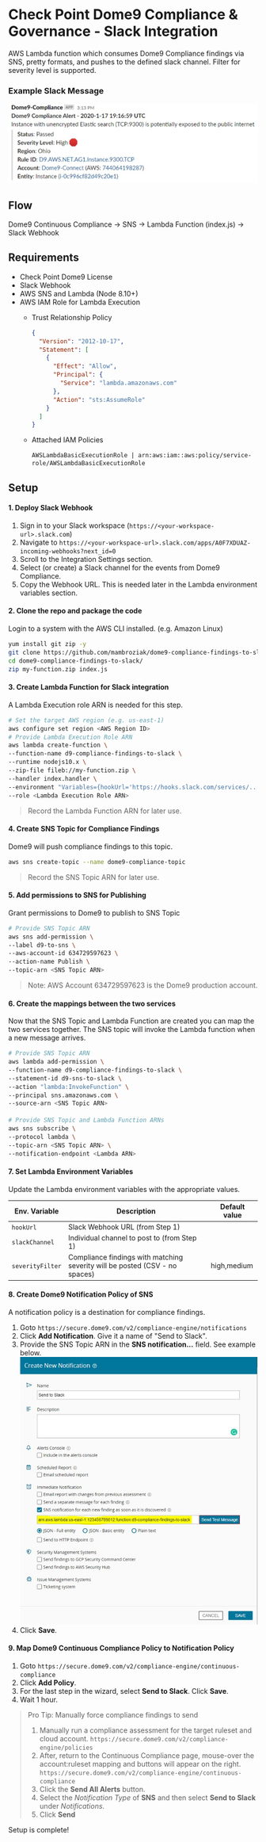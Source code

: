 # Check Point Dome9 Compliance & Governance - Slack Integration 
AWS Lambda function which consumes Dome9 Compliance findings via SNS, pretty formats, and pushes to the defined slack channel. Filter for severity level is supported.

### Example Slack Message

![alt text](./images/slack-preview.jpg)

## Flow
Dome9 Continuous Compliance -> SNS -> Lambda Function (index.js) -> Slack Webhook

## Requirements
* Check Point Dome9 License
* Slack Webhook
* AWS SNS and Lambda (Node 8.10+)
* AWS IAM Role for Lambda Execution
	* Trust Relationship Policy
		```json
		{
		  "Version": "2012-10-17",
		  "Statement": [
			{
			  "Effect": "Allow",
			  "Principal": {
				"Service": "lambda.amazonaws.com"
			  },
			  "Action": "sts:AssumeRole"
			}
		  ]
		}
		```

    * Attached IAM Policies
        ```
        AWSLambdaBasicExecutionRole | arn:aws:iam::aws:policy/service-role/AWSLambdaBasicExecutionRole
        ```

## Setup
#### 1. Deploy Slack Webhook
1. Sign in to your Slack workspace (`https://<your-workspace-url>.slack.com`)
2. Navigate to `https://<your-workspace-url>.slack.com/apps/A0F7XDUAZ-incoming-webhooks?next_id=0`
3. Scroll to the Integration Settings section.
4. Select (or create) a Slack channel for the events from Dome9 Compliance.
5. Copy the Webhook URL. This is needed later in the Lambda environment variables section.

#### 2. Clone the repo and package the code
Login to a system with the AWS CLI installed. (e.g. Amazon Linux)
```bash
yum install git zip -y
git clone https://github.com/mambroziak/dome9-compliance-findings-to-slack.git
cd dome9-compliance-findings-to-slack/
zip my-function.zip index.js
```

#### 3. Create Lambda Function for Slack integration
A Lambda Execution role ARN is needed for this step.

```bash
# Set the target AWS region (e.g. us-east-1)
aws configure set region <AWS Region ID>
# Provide Lambda Execution Role ARN
aws lambda create-function \
--function-name d9-compliance-findings-to-slack \
--runtime nodejs10.x \
--zip-file fileb://my-function.zip \
--handler index.handler \
--environment "Variables={hookUrl='https://hooks.slack.com/services/...',slackChannel='<slack-channel>',severityFilter='high,medium'}" \
--role <Lambda Execution Role ARN>
```
> Record the Lambda Function ARN for later use. 

#### 4. Create SNS Topic for Compliance Findings
Dome9 will push compliance findings to this topic.
```bash
aws sns create-topic --name dome9-compliance-topic
```
> Record the SNS Topic ARN for later use. 

#### 5. Add permissions to SNS for Publishing
Grant permissions to Dome9 to publish to SNS Topic
```bash
# Provide SNS Topic ARN
aws sns add-permission \
--label d9-to-sns \
--aws-account-id 634729597623 \
--action-name Publish \
--topic-arn <SNS Topic ARN>
```
> Note: AWS Account 634729597623 is the Dome9 production account. 

#### 6. Create the mappings between the two services
Now that the SNS Topic and Lambda Function are created you can map the two services together. The SNS topic will invoke the Lambda function when a new message arrives.
```bash
# Provide SNS Topic ARN
aws lambda add-permission \
--function-name d9-compliance-findings-to-slack \
--statement-id d9-sns-to-slack \
--action "lambda:InvokeFunction" \
--principal sns.amazonaws.com \
--source-arn <SNS Topic ARN>

# Provide SNS Topic and Lambda Function ARNs
aws sns subscribe \
--protocol lambda \
--topic-arn <SNS Topic ARN> \
--notification-endpoint <Lambda ARN>
```

#### 7. Set Lambda Environment Variables
Update the Lambda environment variables with the appropriate values.

| Env. Variable    | Description                                                                 | Default value |
|------------------|-----------------------------------------------------------------------------|---------------|
| `hookUrl `       | Slack Webhook URL (from Step 1)                                             | |
| `slackChannel`   | Individual channel to post to  (from Step 1)                                | |
| `severityFilter` | Compliance findings with matching severity will be posted (CSV - no spaces) | high,medium |

#### 8. Create Dome9 Notification Policy of SNS
A notification policy is a destination for compliance findings.
1. Goto `https://secure.dome9.com/v2/compliance-engine/notifications`
2. Click **Add Notification**. Give it a name of "Send to Slack".
3. Provide the SNS Topic ARN in the **SNS notification...** field. See example below.
![alt text](./images/d9-notification-policy-sns.jpg)
4. Click **Save**.

#### 9. Map Dome9 Continuous Compliance Policy to Notification Policy
1. Goto `https://secure.dome9.com/v2/compliance-engine/continuous-compliance`
2. Click **Add Policy**.
3. For the last step in the wizard, select **Send to Slack**. Click **Save**.
4. Wait 1 hour.
> Pro Tip: Manually force compliance findings to send
> 1. Manually run a compliance assessment for the target ruleset and cloud account. `https://secure.dome9.com/v2/compliance-engine/policies`
> 2. After, return to the Continuous Compliance page, mouse-over the account:ruleset mapping and buttons will appear on the right. `https://secure.dome9.com/v2/compliance-engine/continuous-compliance`
> 3. Click the **Send All Alerts** button.
> 4. Select the *Notification Type* of **SNS** and then select **Send to Slack** under *Notifications*.
> 5. Click **Send**

Setup is complete! 
